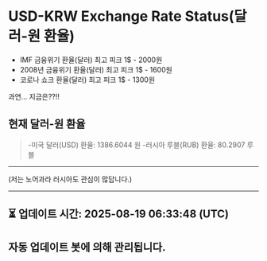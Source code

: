 


# USD-KRW Exchange Rate Status(달러-원 환율)

* IMF 금융위기 환율(달러) 최고 피크 1$ - 2000원
* 2008년 금융위기 환율(달러) 최고 피크 1$ - 1600원
* 코로나 쇼크 환율(달러) 최고 피크 1$ - 1300원



과연... 지금은??!!


## 현재 달러-원 환율
> -미국 달러(USD) 환율: 1386.6044 원 
-러시아 루블(RUB) 환율: 80.2907 루블


---
(저는 노어과라 러시아도 관심이 많답니다.)

---

⏳ 업데이트 시간: 2025-08-19 06:33:48 (UTC)
---
자동 업데이트 봇에 의해 관리됩니다.
---
